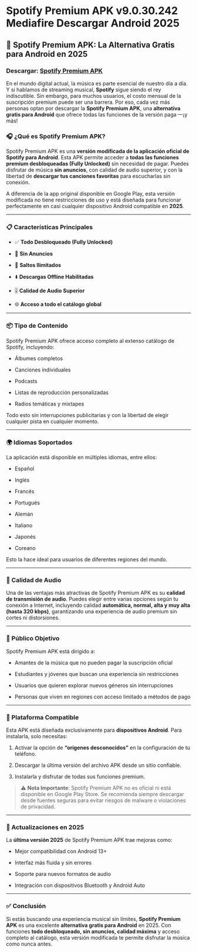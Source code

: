 ﻿# Spotify Premium APK v9.0.30.242 Mediafire Descargar Android 2025

## 🎵 Spotify Premium APK: La Alternativa Gratis para Android en 2025
### Descargar: [Spotify Premium APK](https://tinyurl.com/364tew76)
En el mundo digital actual, la música es parte esencial de nuestro día a día. Y si hablamos de streaming musical, **Spotify** sigue siendo el rey indiscutible. Sin embargo, para muchos usuarios, el costo mensual de la suscripción premium puede ser una barrera. Por eso, cada vez más personas optan por descargar la **Spotify Premium APK**, una **alternativa gratis para Android** que ofrece todas las funciones de la versión paga —¡y más!

### 🎧 ¿Qué es Spotify Premium APK?

Spotify Premium APK es una **versión modificada de la aplicación oficial de Spotify para Android**. Esta APK permite acceder a **todas las funciones premium desbloqueadas (Fully Unlocked)** sin necesidad de pagar. Puedes disfrutar de música **sin anuncios**, con calidad de audio superior, y con la libertad de **descargar tus canciones favoritas** para escucharlas sin conexión.

A diferencia de la app original disponible en Google Play, esta versión modificada no tiene restricciones de uso y está diseñada para funcionar perfectamente en casi cualquier dispositivo Android compatible en **2025**.

----------

### 📋 Características Principales

-   ✅ **Todo Desbloqueado (Fully Unlocked)**
    
-   🚫 **Sin Anuncios**
    
-   🔄 **Saltos Ilimitados**
    
-   ⬇️ **Descargas Offline Habilitadas**
    
-   🎚️ **Calidad de Audio Superior**
    
-   🌐 **Acceso a todo el catálogo global**
    

----------

### 📦 Tipo de Contenido

Spotify Premium APK ofrece acceso completo al extenso catálogo de Spotify, incluyendo:

-   Álbumes completos
    
-   Canciones individuales
    
-   Podcasts
    
-   Listas de reproducción personalizadas
    
-   Radios temáticas y mixtapes
    

Todo esto sin interrupciones publicitarias y con la libertad de elegir cualquier pista en cualquier momento.

----------

### 🌍 Idiomas Soportados

La aplicación está disponible en múltiples idiomas, entre ellos:

-   Español
    
-   Inglés
    
-   Francés
    
-   Portugués
    
-   Alemán
    
-   Italiano
    
-   Japonés
    
-   Coreano
    

Esto la hace ideal para usuarios de diferentes regiones del mundo.

----------

### 📶 Calidad de Audio

Una de las ventajas más atractivas de Spotify Premium APK es su **calidad de transmisión de audio**. Puedes elegir entre varias opciones según tu conexión a Internet, incluyendo calidad **automática, normal, alta y muy alta (hasta 320 kbps)**, garantizando una experiencia de audio premium sin cortes ni distorsiones.

----------

### 👥 Público Objetivo

Spotify Premium APK está dirigido a:

-   Amantes de la música que no pueden pagar la suscripción oficial
    
-   Estudiantes y jóvenes que buscan una experiencia sin restricciones
    
-   Usuarios que quieren explorar nuevos géneros sin interrupciones
    
-   Personas que viven en regiones con acceso limitado a métodos de pago
    

----------

### 📱 Plataforma Compatible

Esta APK está diseñada exclusivamente para **dispositivos Android**. Para instalarla, solo necesitas:

1.  Activar la opción de **“orígenes desconocidos”** en la configuración de tu teléfono.
    
2.  Descargar la última versión del archivo APK desde un sitio confiable.
    
3.  Instalarla y disfrutar de todas sus funciones premium.
    

> ⚠️ **Nota Importante**: Spotify Premium APK no es oficial ni está disponible en Google Play Store. Se recomienda siempre descargar desde fuentes seguras para evitar riesgos de malware o violaciones de privacidad.

----------

### 🔄 Actualizaciones en 2025

La **última versión 2025** de Spotify Premium APK trae mejoras como:

-   Mejor compatibilidad con Android 13+
    
-   Interfaz más fluida y sin errores
    
-   Soporte para nuevos formatos de audio
    
-   Integración con dispositivos Bluetooth y Android Auto
    

----------

### ✅ Conclusión

Si estás buscando una experiencia musical sin límites, **Spotify Premium APK** es una excelente **alternativa gratis para Android** en 2025. Con funciones **todo desbloqueado, sin anuncios, calidad máxima** y acceso completo al catálogo, esta versión modificada te permite disfrutar la música como nunca antes.
